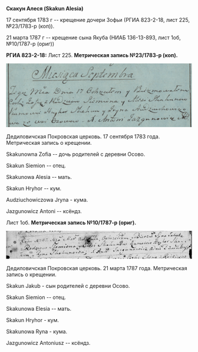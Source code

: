 **Скакун Алеся (Skakun Alesia)**

17 сентября 1783 г -- крещение дочери Зофьи (РГИА 823-2-18, лист 225,
№23/1783-р (коп)).

21 марта 1787 г -- крещение сына Якуба (НИАБ 136-13-893, лист 1об,
№10/1787-р (ориг))

**РГИА 823-2-18:** Лист 225. **Метрическая запись №23/1783-р (коп).**

![](./media/8a70b43bda203537fe9db7820a64e407716c83b4.png)

Дедиловичская Покровская церковь. 17 сентября 1783 года. Метрическая
запись о крещении.

Skakunowna Zofia -- дочь родителей с деревни Осово.

Skakun Siemion -- отец.

Skakunowa Alesia -- мать.

Skakun Hryhor -- кум.

Audziuchowiczowa Jryna - кума.

Jazgunowicz Antoni -- ксёндз.

Лист 1об. **Метрическая запись №10/1787-р (ориг).**

![](./media/3f1df8100e6d91d8595287259d408ab117cb8eff.png)

Дедиловичская Покровская церковь. 21 марта 1787 года. Метрическая запись
о крещении.

Skakun Jakub - сын родителей с деревни Осово.

Skakun Siemion -- отец.

Skakunowa Elesia -- мать.

Skakun Hryhor - кум.

Skakunowa Ryna - кума.

Jazgunowicz Antoniusz -- ксёндз.
